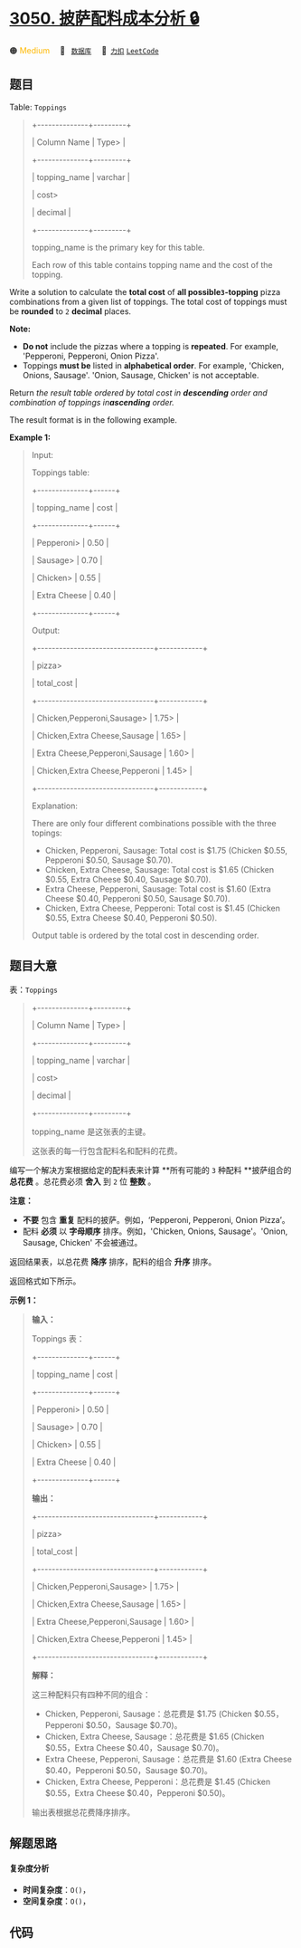 # [3050. 披萨配料成本分析 🔒](https://2xiao.github.io/leetcode-js/problem/3050.html)

🟠 <font color=#ffb800>Medium</font>&emsp; 🔖&ensp; [`数据库`](/tag/database.md)&emsp; 🔗&ensp;[`力扣`](https://leetcode.cn/problems/pizza-toppings-cost-analysis) [`LeetCode`](https://leetcode.com/problems/pizza-toppings-cost-analysis)

## 题目

Table: `Toppings`

> 
> 
> 
> 
> 
> +--------------+---------+ 
> 
> | Column Name  | Type> 
> | 
> 
> +--------------+---------+ 
> 
> | topping_name | varchar | 
> 
> | cost> 
> > 
>  | decimal |
> 
> +--------------+---------+
> 
> topping_name is the primary key for this table.
> 
> Each row of this table contains topping name and the cost of the topping. 
> 
> 

Write a solution to calculate the **total cost** of **all
possible`3`-topping** pizza combinations from a given list of toppings. The
total cost of toppings must be **rounded** to `2` **decimal** places.

**Note:**

  * **Do not** include the pizzas where a topping is **repeated**. For example, 'Pepperoni, Pepperoni, Onion Pizza'.
  * Toppings **must be** listed in **alphabetical order**. For example, 'Chicken, Onions, Sausage'. 'Onion, Sausage, Chicken' is not acceptable.

Return _the result table ordered by total cost in_ _**descending**_ _order and
combination of toppings in**ascending** order._

The result format is in the following example.



**Example 1:**

> Input: 
> 
> Toppings table:
> 
> +--------------+------+
> 
> | topping_name | cost |
> 
> +--------------+------+
> 
> | Pepperoni> 
> | 0.50 |
> 
> | Sausage> 
>   | 0.70 |
> 
> | Chicken> 
>   | 0.55 |
> 
> | Extra Cheese | 0.40 |
> 
> +--------------+------+
> 
> Output: 
> 
> +--------------------------------+------------+
> 
> | pizza> 
> > 
> > 
> > 
> > 
> > 
>   | total_cost | 
> 
> +--------------------------------+------------+
> 
> | Chicken,Pepperoni,Sausage> 
>   | 1.75> 
>    |  
> 
> | Chicken,Extra Cheese,Sausage   | 1.65> 
>    |
> 
> | Extra Cheese,Pepperoni,Sausage | 1.60> 
>    |
> 
> | Chicken,Extra Cheese,Pepperoni | 1.45> 
>    | 
> 
> +--------------------------------+------------+
> 
> Explanation: 
> 
> There are only four different combinations possible with the three topings:
> - Chicken, Pepperoni, Sausage: Total cost is $1.75 (Chicken $0.55, Pepperoni $0.50, Sausage $0.70).
> - Chicken, Extra Cheese, Sausage: Total cost is $1.65 (Chicken $0.55, Extra Cheese $0.40, Sausage $0.70).
> - Extra Cheese, Pepperoni, Sausage: Total cost is $1.60 (Extra Cheese $0.40, Pepperoni $0.50, Sausage $0.70).
> - Chicken, Extra Cheese, Pepperoni: Total cost is $1.45 (Chicken $0.55, Extra Cheese $0.40, Pepperoni $0.50).
> 
> Output table is ordered by the total cost in descending order.


## 题目大意

表：`Toppings`

> 
> 
> 
> 
> 
> +--------------+---------+ 
> 
> | Column Name  | Type> 
> | 
> 
> +--------------+---------+ 
> 
> | topping_name | varchar | 
> 
> | cost> 
> > 
>  | decimal |
> 
> +--------------+---------+
> 
> topping_name 是这张表的主键。
> 
> 这张表的每一行包含配料名和配料的花费。
> 
> 

编写一个解决方案根据给定的配料表来计算 **所有可能的  `3` 种配料 **披萨组合的 **总花费** 。总花费必须 **舍入** 到 `2` 位
**整数** 。

**注意：**

  * **不要**  包含 **重复** 配料的披萨。例如，‘Pepperoni, Pepperoni, Onion Pizza’。
  * 配料 **必须** 以 **字母顺序** 排序。例如，'Chicken, Onions, Sausage'。'Onion, Sausage, Chicken' 不会被通过。

返回结果表，以总花费 **降序** 排序，配料的组合 **升序** 排序。

返回格式如下所示。



**示例 1：**

> 
> 
> 
> 
> 
> **输入：** 
> 
> Toppings 表：
> 
> +--------------+------+
> 
> | topping_name | cost |
> 
> +--------------+------+
> 
> | Pepperoni> 
> | 0.50 |
> 
> | Sausage> 
>   | 0.70 |
> 
> | Chicken> 
>   | 0.55 |
> 
> | Extra Cheese | 0.40 |
> 
> +--------------+------+
> 
> **输出：** 
> 
> +--------------------------------+------------+
> 
> | pizza> 
> > 
> > 
> > 
> > 
> > 
>   | total_cost | 
> 
> +--------------------------------+------------+
> 
> | Chicken,Pepperoni,Sausage> 
>   | 1.75> 
>    |  
> 
> | Chicken,Extra Cheese,Sausage   | 1.65> 
>    |
> 
> | Extra Cheese,Pepperoni,Sausage | 1.60> 
>    |
> 
> | Chicken,Extra Cheese,Pepperoni | 1.45> 
>    | 
> 
> +--------------------------------+------------+
> 
> **解释：** 
> 
> 这三种配料只有四种不同的组合：
> - Chicken, Pepperoni, Sausage：总花费是 $1.75 (Chicken $0.55，Pepperoni $0.50，Sausage $0.70)。
> - Chicken, Extra Cheese, Sausage：总花费是 $1.65 (Chicken $0.55，Extra Cheese $0.40，Sausage $0.70)。
> - Extra Cheese, Pepperoni, Sausage：总花费是 $1.60 (Extra Cheese $0.40，Pepperoni $0.50，Sausage $0.70)。
> - Chicken, Extra Cheese, Pepperoni：总花费是 $1.45 (Chicken $0.55，Extra Cheese $0.40，Pepperoni $0.50)。
> 
> 输出表根据总花费降序排序。


## 解题思路

#### 复杂度分析

- **时间复杂度**：`O()`，
- **空间复杂度**：`O()`，

## 代码

```javascript

```